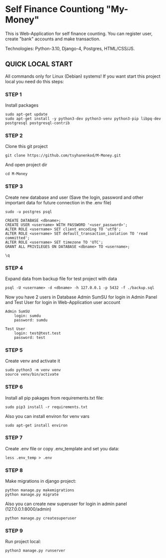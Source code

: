# Self Finance Countiong "My-Money"

This is Web-Application for self finance counting. You can register user, create "bank" accounts and make transaction.

Technologies: Python-3.10, Django-4, Postgres, HTML/CSS/JS.  

## QUICK LOCAL START

All commands only for Linux (Debian) systems! If you want start this project local you need do this steps:

### STEP 1

Install packages

    sudo apt-get update
    sudo apt-get install -y python3-dev python3-venv python3-pip libpq-dev postgresql postgresql-contrib

### STEP 2

Clone this git project

    git clone https://github.com/tsyhanenkod/M-Money.git
    
And open project dir

    cd M-Money

### STEP 3

Create new database and user (Save the login, password and other important data for future connection in the .env file)

    sudo -u postgres psql
    
    CREATE DATABASE <dbname>;
    CREATE USER <username> WITH PASSWORD '<user_password>';
    ALTER ROLE <username> SET client_encoding TO 'utf8';
    ALTER ROLE <username> SET default_transaction_isolation TO 'read committed';
    ALTER ROLE <username> SET timezone TO 'UTC';
    GRANT ALL PRIVILEGES ON DATABASE <dbname> TO <username>;
    
    \q

### STEP 4

Expand data from backup file for test project with data

    psql -U <username> -d <dbname> -h 127.0.0.1 -p 5432 -f ./backup.sql

Now you have 2 users in Database 
Admin SumSU for login in Admin Panel and Test User for login in Web-Application user account

    Admin SumSU 
        login: sumdu 
        password: sumdu

    Test User 
        login: test@test.test
        password: test

### STEP 5

Create venv and activate it

    sudo python3 -m venv venv
    source venv/bin/activate  

### STEP 6

Install all pip pakages from requirements.txt file:

    sudo pip3 install -r requirements.txt
    
Also you can install environ for venv vars

    sudo apt-get install environ

### STEP 7

Create .env file or copy .env_template and set you data:

    less .env_temp > .env

### STEP 8 

Make migrations in django project:

    python manage.py makemigrations
    python manage.py migrate
    
Also you can create new superuser for login in admin panel (127.0.0.1:8000/admin)

    python manage.py createsuperuser

### STEP 9 

Run project local:

    python3 manage.py runserver

    